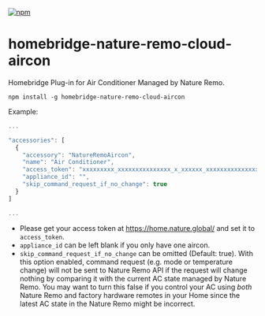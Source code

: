 [![npm](https://img.shields.io/npm/v/homebridge-nature-remo-cloud-aircon?style=for-the-badge)](https://www.npmjs.com/package/homebridge-nature-remo-cloud-aircon)

# homebridge-nature-remo-cloud-aircon

Homebridge Plug-in for Air Conditioner Managed by Nature Remo.

```
npm install -g homebridge-nature-remo-cloud-aircon
```

Example:

```js
...

"accessories": [
  {
    "accessory": "NatureRemoAircon",
    "name": "Air Conditioner",
    "access_token": "xxxxxxxxx_xxxxxxxxxxxxxxx_x_xxxxxx_xxxxxxxxxxxxxxxxxxxxxxxxxxxxxxxxxxxxxxxxxxxxxxxxxxxx",
    "appliance_id": "",
    "skip_command_request_if_no_change": true
  }
]

...
```

* Please get your access token at https://home.nature.global/ and set it to `access_token`.
* `appliance_id` can be left blank if you only have one aircon.
* `skip_command_request_if_no_change` can be omitted (Default: true). With this option enabled, command request (e.g. mode or temperature change) will not be sent to Nature Remo API if the request will change nothing by comparing it with the current AC state managed by Nature Remo. You may want to turn this false if you control your AC using _both_ Nature Remo and factory hardware remotes in your Home since the latest AC state in the Nature Remo might be incorrect.
